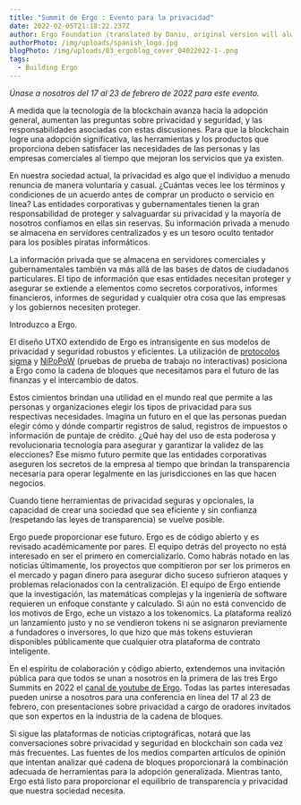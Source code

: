 ```yaml
---
title: "Summit de Ergo : Evento para la privacidad"
date: 2022-02-05T21:18:22.237Z
author: Ergo Foundation (translated by Daniu, original version will always prevail)
authorPhoto: /img/uploads/spanish_logo.jpg
blogPhoto: /img/uploads/03_ergoblog_cover_04022022-1-.png
tags:
  - Building Ergo
---
```

<!--StartFragment-->

*Únase a nosotros del 17 al 23 de febrero de 2022 para este evento.*

A medida que la tecnología de la blockchain avanza hacia la adopción general, aumentan las preguntas sobre privacidad y seguridad, y las responsabilidades asociadas con estas discusiones. Para que la blockchain logre una adopción significativa, las herramientas y los productos que proporciona deben satisfacer las necesidades de las personas y las empresas comerciales al tiempo que mejoran los servicios que ya existen.

En nuestra sociedad actual, la privacidad es algo que el individuo a menudo renuncia de manera voluntaria y casual. ¿Cuántas veces lee los términos y condiciones de un acuerdo antes de comprar un producto o servicio en línea? Las entidades corporativas y gubernamentales tienen la gran responsabilidad de proteger y salvaguardar su privacidad y la mayoría de nosotros confiamos en ellas sin reservas. Su información privada a menudo se almacena en servidores centralizados y es un tesoro oculto tentador para los posibles piratas informáticos.

La información privada que se almacena en servidores comerciales y gubernamentales también va más allá de las bases de datos de ciudadanos particulares. El tipo de información que esas entidades necesitan proteger y asegurar se extiende a elementos como secretos corporativos, informes financieros, informes de seguridad y cualquier otra cosa que las empresas y los gobiernos necesiten proteger.

Introduzco a Ergo.

El diseño UTXO extendido de Ergo es intransigente en sus modelos de privacidad y seguridad robustos y eficientes. La utilización de [protocolos sigma](https://medium.com/@ergoplatformes/protocolos-sigma-b1038144b35e) y [NiPoPoW](https://medium.com/@ergoplatformes/nipopows-592093035ac6) (pruebas de prueba de trabajo no interactivas) posiciona a Ergo como la cadena de bloques que necesitamos para el futuro de las finanzas y el intercambio de datos.

Estos cimientos brindan una utilidad en el mundo real que permite a las personas y organizaciones elegir los tipos de privacidad para sus respectivas necesidades. Imagina un futuro en el que las personas puedan elegir cómo y dónde compartir registros de salud, registros de impuestos o información de puntaje de crédito. ¿Qué hay del uso de esta poderosa y revolucionaria tecnología para asegurar y garantizar la validez de las elecciones? Ese mismo futuro permite que las entidades corporativas aseguren los secretos de la empresa al tiempo que brindan la transparencia necesaria para operar legalmente en las jurisdicciones en las que hacen negocios.


Cuando tiene herramientas de privacidad seguras y opcionales, la capacidad de crear una sociedad que sea eficiente y sin confianza (respetando las leyes de transparencia) se vuelve posible.

Ergo puede proporcionar ese futuro. Ergo es de código abierto y es revisado académicamente por pares. El equipo detrás del proyecto no está interesado en ser el primero en comercializarlo. Como habrás notado en las noticias últimamente, los proyectos que compitieron por ser los primeros en el mercado y pagan dinero para asegurar dicho suceso sufrieron ataques y problemas relacionados con la centralización. El equipo de Ergo entiende que la investigación, las matemáticas complejas y la ingeniería de software requieren un enfoque constante y calculado. Si aún no está convencido de los motivos de Ergo, eche un vistazo a los tokenomics. La plataforma realizó un lanzamiento justo y no se vendieron tokens ni se asignaron previamente a fundadores o inversores, lo que hizo que más tokens estuvieran disponibles públicamente que cualquier otra plataforma de contrato inteligente.

En el espíritu de colaboración y código abierto, extendemos una invitación pública para que todos se unan a nosotros en la primera de las tres Ergo Summits en 2022 el [canal de youtube de Ergo](https://bit.ly/3kSZaVU). Todas las partes interesadas pueden unirse a nosotros para una conferencia en línea del 17 al 23 de febrero, con presentaciones sobre privacidad a cargo de oradores invitados que son expertos en la industria de la cadena de bloques.

Si sigue las plataformas de noticias criptográficas, notará que las conversaciones sobre privacidad y seguridad en blockchain son cada vez más frecuentes. Las fuentes de los medios comparten artículos de opinión que intentan analizar qué cadena de bloques proporcionará la combinación adecuada de herramientas para la adopción generalizada. Mientras tanto, Ergo está listo para proporcionar el equilibrio de transparencia y privacidad que nuestra sociedad necesita.

<!--EndFragment-->